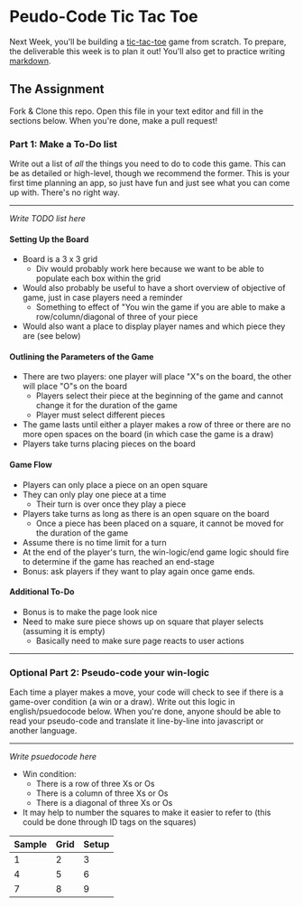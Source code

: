 # Peudo-Code Tic Tac Toe

Next Week, you'll be building a [tic-tac-toe](https://en.wikipedia.org/wiki/Tic-tac-toe) game from scratch. To prepare, the deliverable this week is to plan it out! You'll also get to practice writing [markdown](https://guides.github.com/features/mastering-markdown/).

## The Assignment

Fork & Clone this repo. Open this file in your text editor and fill in the sections below. When you're done, make a pull request!

### Part 1: Make a To-Do list

Write out a list of *all* the things you need to do to code this game. This can be as detailed or high-level, though we recommend the former. This is your first time planning an app, so just have fun and just see what you can come up with. There's no right way.

---

*Write TODO list here*
#### Setting Up the Board
* Board is a 3 x 3 grid
  * Div would probably work here because we want to be able to populate each box within the grid
* Would also probably be useful to have a short overview of objective of game, just in case players need a reminder
  * Something to effect of "You win the game if you are able to make a row/column/diagonal of three of your piece
* Would also want a place to display player names and which piece they are (see below)

#### Outlining the Parameters of the Game
* There are two players: one player will place "X"s on the board, the other will place "O"s on the board
  * Players select their piece at the beginning of the game and cannot change it for the duration of the game
  * Player must select different pieces
* The game lasts until either a player makes a row of three or there are no more open spaces on the board (in which case the game is a draw)
* Players take turns placing pieces on the board

#### Game Flow
* Players can only place a piece on an open square
* They can only play one piece at a time
  * Their turn is over once they play a piece
* Players take turns as long as there is an open square on the board
  * Once a piece has been placed on a square, it cannot be moved for the duration of the game
* Assume there is no time limit for a turn
* At the end of the player's turn, the win-logic/end game logic should fire to determine if the game has reached an end-stage
* Bonus: ask players if they want to play again once game ends.

#### Additional To-Do
* Bonus is to make the page look nice
* Need to make sure piece shows up on square that player selects (assuming it is empty)
  * Basically need to make sure page reacts to user actions
---

### Optional Part 2: Pseudo-code your win-logic

Each time a player makes a move, your code will check to see if there is a game-over condition (a win or a draw). Write out this logic in english/psuedocode below. When you're done, anyone should be able to read your pseudo-code and translate it line-by-line into javascript or another language.

---

*Write psuedocode here*
* Win condition:
  * There is a row of three Xs or Os
  * There is a column of three Xs or Os
  * There is a diagonal of three Xs or Os
* It may help to number the squares to make it easier to refer to (this could be done through ID tags on the squares)

Sample | Grid | Setup
-----|-----|-----
  1 | 2 | 3
  4 | 5 | 6
  7 | 8 | 9
